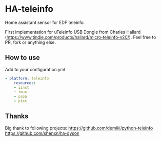 # HA-teleinfo

Home assistant sensor for EDF teleinfo.

First implementation for uTeleinfo USB Dongle from Charles Hallard (https://www.tindie.com/products/hallard/micro-teleinfo-v20/).
Feel free to PR, fork or anything else.

## How to use

Add to your configuration.yml

```yaml
- platform: teleinfo
	resources:
	- iinst
	- imax
	- papp
	- ptec
```


## Thanks

Big thank to following projects:
https://github.com/demikl/python-teleinfo
https://github.com/shenxn/ha-dyson

